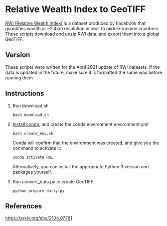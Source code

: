# Relative Wealth Index to GeoTIFF

[RWI (Relative Wealth Index)](https://dataforgood.fb.com/tools/relative-wealth-index/) is a dataset produced by Facebook that quantifies wealth at ~2.4km resolution in low- to middle-income countries.
These scripts download and unzip RWI data, and export them into a global GeoTIFF.

## Version

These scripts were written for the April 2021 update of RWI datasets.
If the data is updated in the future, make sure it is formatted the same way before running them.

## Instructions

1. Run download.sh
   
   ```
   bash download.sh
   ```
5. [Install conda](https://docs.conda.io/projects/conda/en/latest/user-guide/install/index.html), and create the conda environment environment.yml
   ```
   bash create_env.sh
   ```
   Conda will confirm that the environment was created, and give you the command to activate it:
   ```
   conda activate RWI
   ```
   Alternatively, you can install the appropriate Python 3 version and packages yourself.

6. Run convert_data.py to create GeoTIFF
   ```
   python prepare_daily.py
   ```

## References
https://arxiv.org/abs/2104.07761
